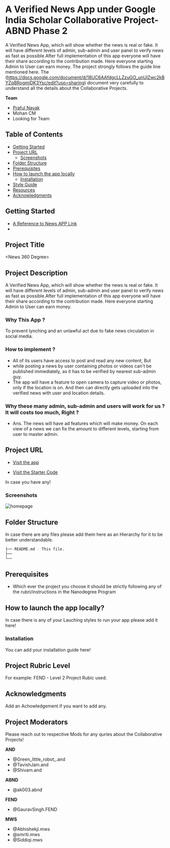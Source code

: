 # A Verified News App under Google India Scholar Collaborative Project- ABND Phase 2

A Verified News App, which will show whether the news is real or fake. It will have different levels of admin, sub-admin and user panel to verify news as fast as possible.After full implementation of this app everyone will have their share according to the contribution made. Here everyone starting Admin to User can earn money.
The project strongly follows the guide line mentioned here. The  (https://docs.google.com/document/d/18UC6AAfdgcLLZzuGO_unUlZwc2kBYZqBRogmjDK3Ysc/edit?usp=sharing) document very carefully to understand all the details about the Collaborative Projects.

**Team**
- [Praful Nayak](https://github.com/prafulnayak)
- Mohan CM
- Looking for Team

## Table of Contents

- [Getting Started](#getting-started)
- [Project URL](#project-url)
  - [Screenshots](#screenshots)
- [Folder Structure](#folder-structure)
- [Prerequisites](#prerequisites)
- [How to launch the app locally](#how-to-launch-the-app-locally)
  - [Installation](#installation)
- [Style Guide](#style-guide)
- [Resources](#resources)
- [Acknowledgments](#acknowledgments)

## Getting Started
- [A Reference to News APP Link](https://play.google.com/store/apps/details?id=org.sairaa.news360degree)
- 

## Project Title
<News 360 Degree>

## Project Description
A Verified News App, which will show whether the news is real or fake. It will have different levels of admin, sub-admin and user panel to verify news as fast as possible.After full implementation of this app everyone will have their share according to the contribution made. Here everyone starting Admin to User can earn money.

### Why This App ?
To prevent lynching and an unlawful act due to fake news circulation in social media.

### How to implement ?
- All of its users have access to post and read any new content, But 
- while posting a news by user containing photos or videos can't be published immediately, as it has to be verified by nearest sub-admin guy.
- The app will have a feature to open camera to capture video or photos, only if the location is on.
And then can directly gets uploaded into the verified news with user and location details.

### Why these many admin, sub-admin and users will work for us ? It will costs too much, Right ?
- Ans. The news will have ad features which will make money. On each view of a news we can fix the amount to different levels, starting from user to master admin.

## Project URL
- [Visit the app](https://play.google.com/store/apps/details?id=org.sairaa.news360degree)

- [Visit the Starter Code](https://github.com/prafulnayak/News360View)

In case you have any!

### Screenshots
![homepage](#)

## Folder Structure
In case there are any files please add them here as an Hierarchy for it to be better understandable.
```bash
├── README.md - This file.
├── 
└── 
```

## Prerequisites
* Which ever the project you choose it should be strictly following any of the rubri/instructions in the Nanodegree Program

## How to launch the app locally?
In case there is any of your Lauching styles to run your app please add it here!

### Installation
You can add your installation guide here!

## Project Rubric Level
For example: FEND - Level 2 Project Rubic used.

## Acknowledgments
Add an Achowledgement if you want to add any.

## Project Moderators

Please reach out to respective Mods for any quries about the Collaborative Projects!

**AND** 
- @Green_little_robot_.and
- @TavishJain.and
- @Shivam.and

**ABND** 
- @ak003.abnd

**FEND** 
- @GauravSingh.FEND

**MWS** 
- @Abhishekji.mws
- @smriti.mws
- @Siddiqi.mws
